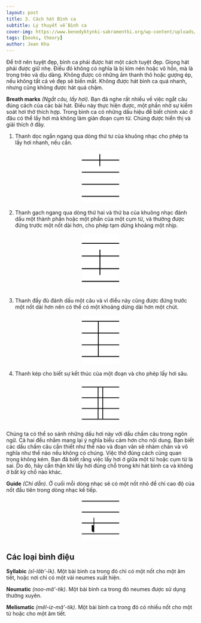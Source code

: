 ```yaml
---
layout: post
title: 3. Cách hát Bình ca
subtitle: Lý thuyết về Bình ca
cover-img: https://www.benedyktynki-sakramentki.org/wp-content/uploads/2024/09/Gregorian-chant.jpg
tags: [books, theory]
author: Jean Kha
---
```


Để trở nên tuyệt đẹp, bình ca phải được hát một cách tuyệt đẹp. Giọng hát phải được giữ nhẹ. Điều đó không có nghĩa là bị kìm nén hoặc vô hồn, mà là trong trẻo và dịu dàng. Không được có những âm thanh thô hoặc gượng ép, nếu không tất cả vẻ đẹp sẽ biến mất. Không được hát bình ca quá nhanh, nhưng cũng không được hát quá chậm.

**Breath marks** *(Ngắt câu, lấy hơi)*. Bạn đã nghe rất nhiều về việc ngắt câu đúng cách của các bài hát. Điều này thực hiện được, một phần nhờ sự kiểm soát hơi thở thích hợp. Trong bình ca có những dấu hiệu để biết chính xác ở đâu có thể lấy hơi mà không làm gián đoạn cụm từ. Chúng được hiển thị và giải thích ở đây.

1.  Thanh dọc ngắn ngang qua dòng thứ tư của khuông nhạc cho phép ta lấy hơi nhanh, nếu cần.

<center><img src="/assets/img/post-imgs/breath1.png" width="100"></center>

2.  Thanh gạch ngang qua dòng thứ hai và thứ ba của khuông nhạc đánh dấu một thành phần hoặc một phần của một cụm từ, và thường được đứng trước một nốt dài hơn, cho phép tạm dừng khoảng một nhịp.

<center><img src="/assets/img/post-imgs/breath2.png" width="100"></center>

3.  Thanh đầy đủ đánh dấu một câu và vì điều này cũng được đứng trước một nốt dài hơn nên có thể có một khoảng dừng dài hơn một chút.

<center><img src="/assets/img/post-imgs/breath3.png" width="100"></center>

4.  Thanh kép cho biết sự kết thúc của một đoạn và cho phép lấy hơi sâu.

<center><img src="/assets/img/post-imgs/breath4.png" width="100"></center>

Chúng ta có thể so sánh những dấu hơi này với dấu chấm câu trong ngôn ngữ. Cả hai đều nhằm mang lại ý nghĩa biểu cảm hơn cho nội dung. Bạn biết các dấu chấm câu cần thiết như thế nào và đoạn văn sẽ nhàm chán và vô nghĩa như thế nào nếu không có chúng. Việc thở đúng cách cũng quan trọng không kém. Bạn đã biết rằng việc lấy hơi ở giữa một từ hoặc cụm từ là sai. Do đó, hãy cẩn thận khi lấy hơi đúng chỗ trong khi hát bình ca và không ở bất kỳ chỗ nào khác.

**Guide** *(Chỉ dẫn)*. Ở cuối mỗi dòng nhạc sẽ có một nốt nhỏ để chỉ cao độ của nốt đầu tiên trong dòng nhạc kế tiếp.

<center><img src="/assets/img/post-imgs/guide.png" width="100"></center>

## Các loại bình điệu

**Syllabic** *(sĭ-lăb'-ĭk)*. Một bài bình ca trong đó chỉ có một nốt cho một âm tiết, hoặc nơi chỉ có một vài neumes xuất hiện.

**Neumatic** *(noo-mă'-tik)*. Một bài bình ca trong đó neumes được sử dụng thường xuyên.

**Melismatic** *(měl-iz-mă'-tik)*. Một bài bình ca trong đó có nhiều nốt cho một từ hoặc cho một âm tiết.

